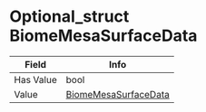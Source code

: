 # Optional_struct BiomeMesaSurfaceData

<table><thead><tr><th>Field</th><th>Info</th></tr></thead><tbody>
<tr><td>Has Value</td><td>bool</td></tr>
<tr><td>Value</td><td><a href="../types/BiomeMesaSurfaceData.md">BiomeMesaSurfaceData</a></td></tr>
</tbody></table>